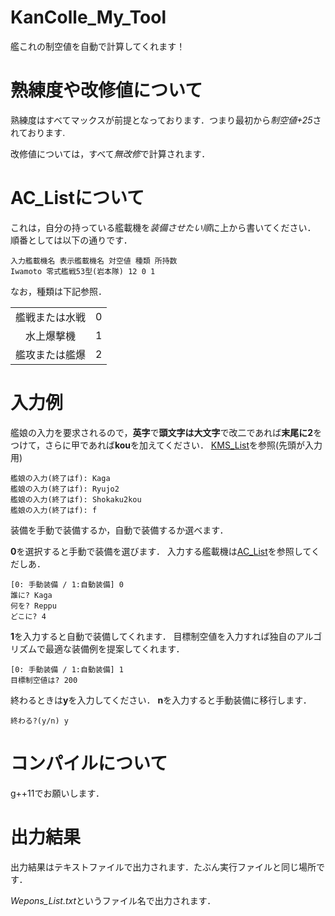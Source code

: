 # KanColle_My_Tool
艦これの制空値を自動で計算してくれます！

# 熟練度や改修値について
熟練度はすべてマックスが前提となっております．つまり最初から*制空値+25*されております.

改修値については，すべて*無改修*で計算されます．

# AC_Listについて
これは，自分の持っている艦載機を*装備させたい順*に上から書いてください．
順番としては以下の通りです．
```
入力艦載機名 表示艦載機名 対空値 種類 所持数 
Iwamoto 零式艦戦53型(岩本隊) 12 0 1
```
なお，種類は下記参照．

|||
|:--:|:--:|
|艦戦または水戦|0|
|水上爆撃機|1|
|艦攻または艦爆|2|


# 入力例

艦娘の入力を要求されるので，**英字**で**頭文字は大文字**で改二であれば**末尾に2**をつけて，さらに甲であれば**kou**を加えてください．
[KMS_List](KMS_List)を参照(先頭が入力用)
```
艦娘の入力(終了はf): Kaga
艦娘の入力(終了はf): Ryujo2
艦娘の入力(終了はf): Shokaku2kou
艦娘の入力(終了はf): f
```
装備を手動で装備するか，自動で装備するか選べます．

**0**を選択すると手動で装備を選びます．
入力する艦載機は[AC_List](AC_List)を参照してくだしあ．
```
[0: 手動装備 / 1:自動装備] 0
誰に? Kaga
何を? Reppu
どこに? 4

```

**1**を入力すると自動で装備してくれます．
目標制空値を入力すれば独自のアルゴリズムで最適な装備例を提案してくれます．
```
[0: 手動装備 / 1:自動装備] 1
目標制空値は? 200
```

終わるときは**y**を入力してください．
**n**を入力すると手動装備に移行します．
```
終わる?(y/n) y
```

# コンパイルについて
g++11でお願いします．

# 出力結果
出力結果はテキストファイルで出力されます．たぶん実行ファイルと同じ場所です．

*Wepons_List.txt*というファイル名で出力されます．